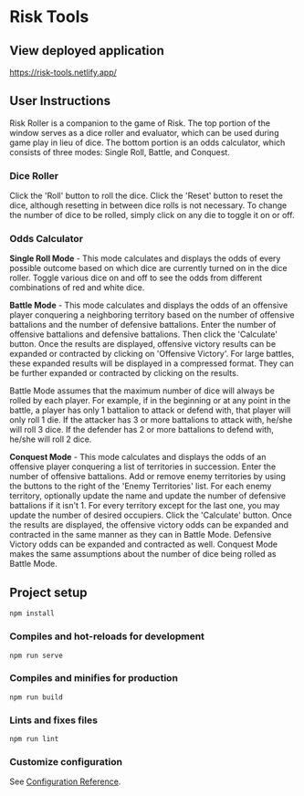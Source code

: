 # Risk Tools

## View deployed application
https://risk-tools.netlify.app/

## User Instructions
Risk Roller is a companion to the game of Risk. The top portion of the window serves as a dice roller and evaluator, which can be used during game play in lieu of dice. The bottom portion is an odds calculator, which consists of three modes: Single Roll, Battle, and Conquest.

### Dice Roller
Click the 'Roll' button to roll the dice. Click the 'Reset' button to reset the dice, although resetting in between dice rolls is not necessary. To change the number of dice to be rolled, simply click on any die to toggle it on or off.

### Odds Calculator
**Single Roll Mode** - This mode calculates and displays the odds of every possible outcome based on which dice are currently turned on in the dice roller. Toggle various dice on and off to see the odds from different combinations of red and white dice. 

**Battle Mode** - This mode calculates and displays the odds of an offensive player conquering a neighboring territory based on the number of offensive battalions and the number of defensive battalions. Enter the number of offensive battalions and defensive battalions. Then click the 'Calculate' button. Once the results are displayed, offensive victory results can be expanded or contracted by clicking on 'Offensive Victory'. For large battles, these expanded results will be displayed in a compressed format. They can be further expanded or contracted by clicking on the results.

Battle Mode assumes that the maximum number of dice will always be rolled by each player. For example, if in the beginning or at any point in the battle, a player has only 1 battalion to attack or defend with, that player will only roll 1 die. If the attacker has 3 or more battalions to attack with, he/she will roll 3 dice. If the defender has 2 or more battalions to defend with, he/she will roll 2 dice. 

**Conquest Mode** - This mode calculates and displays the odds of an offensive player conquering a list of territories in succession. Enter the number of offensive battalions. Add or remove enemy territories by using the buttons to the right of the 'Enemy Territories' list. For each enemy territory, optionally update the name and update the number of defensive battalions if it isn't 1. For every territory except for the last one, you may update the number of desired occupiers. Click the 'Calculate' button. Once the results are displayed, the offensive victory odds can be expanded and contracted in the same manner as they can in Battle Mode. Defensive Victory odds can be expanded and contracted as well. Conquest Mode makes the same assumptions about the number of dice being rolled as Battle Mode.


## Project setup
```
npm install
```

### Compiles and hot-reloads for development
```
npm run serve
```

### Compiles and minifies for production
```
npm run build
```

### Lints and fixes files
```
npm run lint
```

### Customize configuration
See [Configuration Reference](https://cli.vuejs.org/config/).
